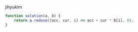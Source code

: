 jihyukim
```js
function solution(a, b) {
    return a.reduce((acc, cur, i) => acc + cur * b[i], 0);
}
```
